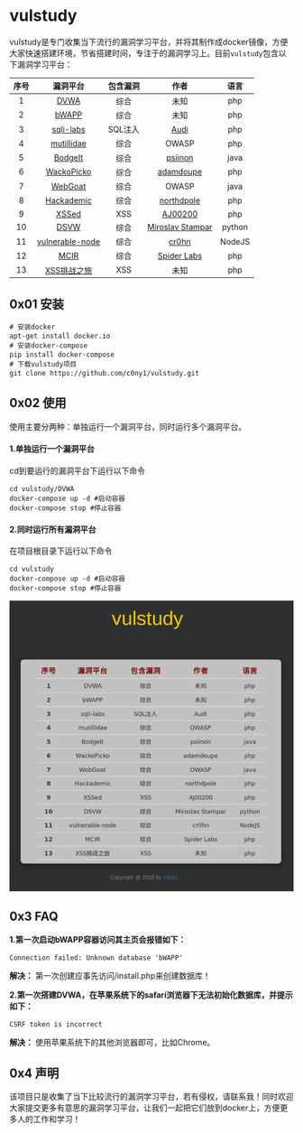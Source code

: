 # vulstudy

vulstudy是专门收集当下流行的漏洞学习平台，并将其制作成docker镜像，方便大家快速搭建环境，节省搭建时间，专注于的漏洞学习上。目前`vulstudy`包含以下漏洞学习平台：

|序号|漏洞平台|包含漏洞|作者|语言|
|:---:|:---:|:----:|:---:|:---:|
|1|[DVWA](http://www.dvwa.co.uk)|综合|未知|php|
|2|[bWAPP](https://sourceforge.net/projects/bwapp/)|综合|未知|php|
|3|[sqli-labs](https://github.com/Audi-1/sqli-labs)|SQL注入|[Audi](https://github.com/Audi-1)|php|
|4|[mutillidae](http://sourceforge.net/projects/mutillidae)|综合|OWASP|php|
|5|[BodgeIt](https://github.com/psiinon/bodgeit)|综合|[psiinon](https://github.com/psiinon/bodgeit)|java|
|6|[WackoPicko](https://github.com/adamdoupe/WackoPicko)|综合|[adamdoupe](https://github.com/adamdoupe)|php|
|7|[WebGoat](https://github.com/WebGoat/WebGoat)|综合|OWASP|java|
|8|[Hackademic](https://github.com/Hackademic/hackademic)|综合|[northdpole](https://github.com/northdpole)|php|
|9|[XSSed](https://github.com/aj00200/xssed)|XSS|[AJ00200](https://github.com/aj00200)|php|
|10|[DSVW](https://github.com/stamparm/DSVW)|综合|[Miroslav Stampar](https://github.com/stamparm)|python|
|11|[vulnerable-node](https://github.com/cr0hn/vulnerable-node)|综合|[cr0hn](https://github.com/cr0hn)|NodeJS|
|12|[MCIR](https://github.com/SpiderLabs/MCIR)|综合|[Spider Labs](https://github.com/SpiderLabs)|php|
|13|[XSS挑战之旅](https://github.com/SpiderLabs/MCIR)|XSS|未知|php|

## 0x01 安装

```
# 安装docker
apt-get install docker.io
# 安装docker-compose
pip install docker-compose
# 下载vulstudy项目 
git clone https://github.com/c0ny1/vulstudy.git
```

## 0x02 使用
使用主要分两种：单独运行一个漏洞平台，同时运行多个漏洞平台。

#### 1.单独运行一个漏洞平台

cd到要运行的漏洞平台下运行以下命令

```
cd vulstudy/DVWA
docker-compose up -d #启动容器
docker-compose stop #停止容器
```

#### 2.同时运行所有漏洞平台

在项目根目录下运行以下命令

```
cd vulstudy
docker-compose up -d #启动容器
docker-compose stop #停止容器
```
![主界面](doc/vulstudy.png)

## 0x3 FAQ
**1.第一次启动bWAPP容器访问其主页会报错如下：**

```
Connection failed: Unknown database 'bWAPP'
```

**解决：** 第一次创建应事先访问/install.php来创建数据库！

**2.第一次搭建DVWA，在苹果系统下的safari浏览器下无法初始化数据库，并提示如下：**

```
CSRF token is incorrect
```

**解决：** 使用苹果系统下的其他浏览器即可，比如Chrome。

## 0x4 声明
该项目只是收集了当下比较流行的漏洞学习平台，若有侵权，请联系我！同时欢迎大家提交更多有意思的漏洞学习平台，让我们一起把它们放到docker上，方便更多人的工作和学习！
